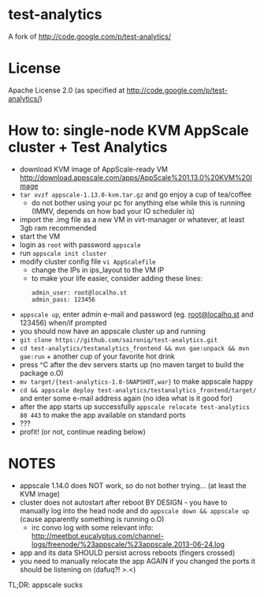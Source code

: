 test-analytics
==============

A fork of http://code.google.com/p/test-analytics/

License
=======
Apache License 2.0 (as specified at http://code.google.com/p/test-analytics/)

How to: single-node KVM AppScale cluster + Test Analytics
=========================================================

* download KVM image of AppScale-ready VM http://download.appscale.com/apps/AppScale%201.13.0%20KVM%20Image
* `tar xvzf appscale-1.13.0-kvm.tar.gz` and go enjoy a cup of tea/coffee
  * do not bother using your pc for anything else while this is running (IMMV, depends on how bad your IO scheduler is)
* import the .img file as a new VM in virt-manager or whatever, at least 3gb ram recommended
* start the VM
* login as `root` with password `appscale`
* run `appscale init cluster`
* modify cluster config file `vi AppScalefile`
  * change the IPs in ips_layout to the VM IP
  * to make your life easier, consider adding these lines:
    ```
    admin_user: root@localho.st
    admin_pass: 123456
    ```
* `appscale up`, enter admin e-mail and password (eg. root@localho.st and 123456) when/if prompted
* you should now have an appscale cluster up and running
* `git clone https://github.com/saironiq/test-analytics.git`
* `cd test-analytics/testanalytics_frontend && mvn gae:unpack && mvn gae:run` + another cup of your favorite hot drink
* press ^C after the dev servers starts up (no maven target to build the package o.O)
* `mv target/{test-analytics-1.0-SNAPSHOT,war}` to make appscale happy
* `cd && appscale deploy test-analytics/testanalytics_frontend/target/` and enter some e-mail address again (no idea what is it good for)
* after the app starts up successfully `appscale relocate test-analytics 80 443` to make the app available on standard ports
* ???
* profit! (or not, continue reading below)


NOTES
=====
* appscale 1.14.0 does NOT work, so do not bother trying... (at least the KVM image)
* cluster does not autostart after reboot BY DESIGN - you have to manually log into the head node and do `appscale down && appscale up` (cause apparently something is running o.O)
  * irc convo log with some relevant info: http://meetbot.eucalyptus.com/channel-logs/freenode/%23appscale/%23appscale.2013-06-24.log
* app and its data SHOULD persist across reboots (fingers crossed)
* you need to manually relocate the app AGAIN if you changed the ports it should be listening on (dafuq?! >.<)

TL;DR: appscale sucks
